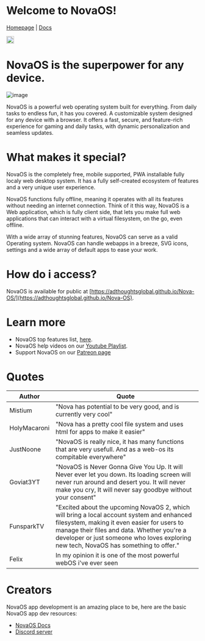 # Welcome to NovaOS!
[Homepage](https://adthoughtsglobal.github.io/NovaOS/) | [Docs](https://novaos.gitbook.io/novaos-docs) 

<a href="https://discord.gg/atkqbwEQU8"><img src="https://discordapp.com/api/guilds/1236996989485449326/widget.png?style=shield" height="20"></a>

# NovaOS is the superpower for any device.

![image](https://github.com/user-attachments/assets/79dc5d0b-b794-4d44-b5b4-11dfddafa81e)

NovaOS is a powerful web operating system built for everything. From daily tasks to endless fun, it has you covered. A customizable system designed for any device with a browser. It offers a fast, secure, and feature-rich experience for gaming and daily tasks, with dynamic personalization and seamless updates.

# What makes it special?
NovaOS is the completely free, mobile supported, PWA installable fully localy web desktop system. It has a fully self-created ecosystem of features and a very unique user experience. 

NovaOS functions fully offline, meaning it operates with all its features without needing an internet connection. Think of it this way, NovaOS is a Web application, which is fully client side, that lets you make full web applications that can interact with a virtual filesystem, on the go, even offline. 

With a wide array of stunning features, NovaOS can serve as a valid Operating system. NovaOS can handle webapps in a breeze, SVG icons, settings and a wide array of default apps to ease your work.

# How do i access?
NovaOS is available for public at [https://adthoughtsglobal.github.io/Nova-OS/](https://adthoughtsglobal.github.io/Nova-OS).

# Learn more
- NovaOS top features list, [here](https://novaos.gitbook.io/novaos-docs/docs/features).
- NovaOS help videos on our [Youtube Playlist](https://www.youtube.com/watch?v=o3Xr6DHxcFo&list=PLVY7raF48Kj5cBsNIvvta5dTCleSSgQa-).
- Support NovaOS on our [Patreon page](https://patreon.com/adthoughtsglobal)

# Quotes

| Author | Quote |
| --- | --- |
| Mistium | "Nova has potential to be very good, and is currently very cool" |
| HolyMacaroni | "Nova has a pretty cool file system and uses html for apps to make it easier" |
| JustNoone | "NovaOS is really nice, it has many functions that are very usefull. And as a web-os its compitable everywhere" |
| Goviat3YT | "NovaOS is Never Gonna Give You Up. It will Never ever let you down. Its loading screen will never run around and desert you. It will never make you cry, It will never say goodbye without your consent" |
| FunsparkTV | "Excited about the upcoming NovaOS 2, which will bring a local account system and enhanced filesystem, making it even easier for users to manage their files and data. Whether you're a developer or just someone who loves exploring new tech, NovaOS has something to offer." |
| Felix | In my opinion it is one of the most powerful webOS i've ever seen |

# Creators
NovaOS app development is an amazing place to be, here are the basic NovaOS app dev resources:
- [NovaOS Docs](https://novaos.gitbook.io/novaos-docs)
- [Discord server](https://discord.gg/atkqbwEQU8)
